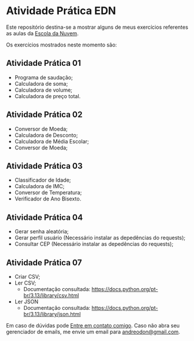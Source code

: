 # Atividade Prática EDN

Este repositório destina-se a mostrar alguns de meus exercícios referentes as aulas da [Escola da Nuvem](https://escoladanuvem.org/).

Os exercícios mostrados neste momento são:

## Atividade Prática 01

- Programa de saudação;
- Calculadora de soma;
- Calculadora de volume;
- Calculadora de preço total.

## Atividade Prática 02

- Conversor de Moeda;
- Calculadora de Desconto;
- Calculadora de Média Escolar;
- Conversor de Moeda;

## Atividade Prática 03

- Classificador de Idade;
- Calculadora de IMC;
- Conversor de Temperatura;
- Verificador de Ano Bisexto.

## Atividade Prática 04
- Gerar senha aleatória;
- Gerar perfil usuário (Necessário instalar as depedências do requests);
- Consultar CEP (Necessário instalar as depedências do requests);

## Atividade Prática 07
- Criar CSV;
- Ler CSV;
    - Documentação consultada: https://docs.python.org/pt-br/3.13/library/csv.html
- Ler JSON
    - Documentação consultada: https://docs.python.org/pt-br/3.13/library/json.html

Em caso de dúvidas pode [Entre em contato comigo](mailto:andreodon@gmail.com). Caso não abra seu gerenciador de emails, me envie um email para andreodon@gmail.com.
